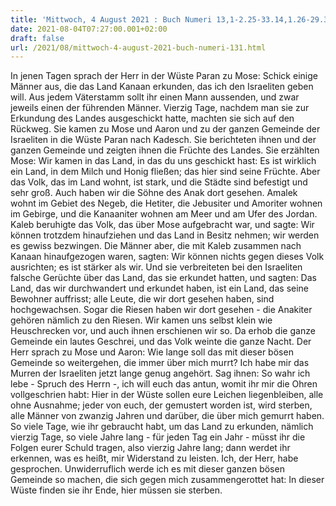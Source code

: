 ```yaml
---
title: 'Mittwoch, 4 August 2021 : Buch Numeri 13,1-2.25-33.14,1.26-29.34-35.'
date: 2021-08-04T07:27:00.001+02:00
draft: false
url: /2021/08/mittwoch-4-august-2021-buch-numeri-131.html
---
```


In jenen Tagen sprach der Herr in der Wüste Paran zu Mose: Schick einige Männer aus, die das Land Kanaan erkunden, das ich den Israeliten geben will. Aus jedem Väterstamm sollt ihr einen Mann aussenden, und zwar jeweils einen der führenden Männer. Vierzig Tage, nachdem man sie zur Erkundung des Landes ausgeschickt hatte, machten sie sich auf den Rückweg. Sie kamen zu Mose und Aaron und zu der ganzen Gemeinde der Israeliten in die Wüste Paran nach Kadesch. Sie berichteten ihnen und der ganzen Gemeinde und zeigten ihnen die Früchte des Landes. Sie erzählten Mose: Wir kamen in das Land, in das du uns geschickt hast: Es ist wirklich ein Land, in dem Milch und Honig fließen; das hier sind seine Früchte. Aber das Volk, das im Land wohnt, ist stark, und die Städte sind befestigt und sehr groß. Auch haben wir die Söhne des Anak dort gesehen. Amalek wohnt im Gebiet des Negeb, die Hetiter, die Jebusiter und Amoriter wohnen im Gebirge, und die Kanaaniter wohnen am Meer und am Ufer des Jordan. Kaleb beruhigte das Volk, das über Mose aufgebracht war, und sagte: Wir können trotzdem hinaufziehen und das Land in Besitz nehmen; wir werden es gewiss bezwingen. Die Männer aber, die mit Kaleb zusammen nach Kanaan hinaufgezogen waren, sagten: Wir können nichts gegen dieses Volk ausrichten; es ist stärker als wir. Und sie verbreiteten bei den Israeliten falsche Gerüchte über das Land, das sie erkundet hatten, und sagten: Das Land, das wir durchwandert und erkundet haben, ist ein Land, das seine Bewohner auffrisst; alle Leute, die wir dort gesehen haben, sind hochgewachsen. Sogar die Riesen haben wir dort gesehen - die Anakiter gehören nämlich zu den Riesen. Wir kamen uns selbst klein wie Heuschrecken vor, und auch ihnen erschienen wir so. Da erhob die ganze Gemeinde ein lautes Geschrei, und das Volk weinte die ganze Nacht. Der Herr sprach zu Mose und Aaron: Wie lange soll das mit dieser bösen Gemeinde so weitergehen, die immer über mich murrt? Ich habe mir das Murren der Israeliten jetzt lange genug angehört. Sag ihnen: So wahr ich lebe - Spruch des Herrn -, ich will euch das antun, womit ihr mir die Ohren vollgeschrien habt: Hier in der Wüste sollen eure Leichen liegenbleiben, alle ohne Ausnahme; jeder von euch, der gemustert worden ist, wird sterben, alle Männer von zwanzig Jahren und darüber, die über mich gemurrt haben. So viele Tage, wie ihr gebraucht habt, um das Land zu erkunden, nämlich vierzig Tage, so viele Jahre lang - für jeden Tag ein Jahr - müsst ihr die Folgen eurer Schuld tragen, also vierzig Jahre lang; dann werdet ihr erkennen, was es heißt, mir Widerstand zu leisten. Ich, der Herr, habe gesprochen. Unwiderruflich werde ich es mit dieser ganzen bösen Gemeinde so machen, die sich gegen mich zusammengerottet hat: In dieser Wüste finden sie ihr Ende, hier müssen sie sterben.